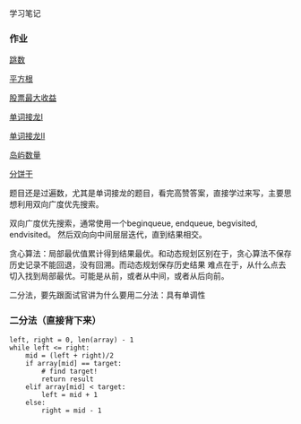 学习笔记


### 作业

[跳数](https://github.com/luobangkui/algorithm012/edit/master/Week_04/55_canjump.py)

[平方根](https://github.com/luobangkui/algorithm012/edit/master/Week_04/69_mysqrt.py)

[股票最大收益](https://github.com/luobangkui/algorithm012/edit/master/Week_04/122_maxprofit.py)

[单词接龙I](https://github.com/luobangkui/algorithm012/edit/master/Week_04/127_ladderLength.py)

[单词接龙II](https://github.com/luobangkui/algorithm012/edit/master/Week_04/126_findLadders.py)

[岛屿数量](https://github.com/luobangkui/algorithm012/edit/master/Week_04/200_numIslands.py)

[分饼干](https://github.com/luobangkui/algorithm012/edit/master/Week_04/455_findcontentChildren.py)

题目还是过遍数，尤其是单词接龙的题目，看完高赞答案，直接学过来写，主要思想利用双向广度优先搜索。

双向广度优先搜索，通常使用一个beginqueue, endqueue, begvisited, endvisited。
然后双向向中间层层迭代，直到结果相交。

贪心算法：局部最优值累计得到结果最优。和动态规划区别在于，贪心算法不保存历史记录不能回退，没有回溯。而动态规划保存历史结果
难点在于，从什么点去切入找到局部最优。可能是从前，或者从中间，或者从后向前。

二分法，要先跟面试官讲为什么要用二分法：具有单调性

### 二分法（直接背下来）

```
left, right = 0, len(array) - 1
while left <= right:
    mid = (left + right)/2
    if array[mid] == target:
        # find target!
        return result
    elif array[mid] < target:
        left = mid + 1
    else:
        right = mid - 1
```